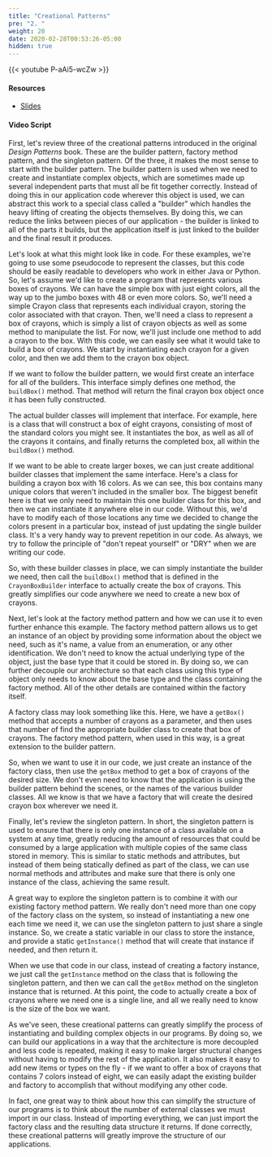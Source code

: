 ```yaml
---
title: "Creational Patterns"
pre: "2. "
weight: 20
date: 2020-02-28T00:53:26-05:00
hidden: true
---
```


{{< youtube P-aAi5-wcZw >}}

#### Resources

* <a href="slides" target="_blank">Slides</a>

#### Video Script

First, let's review three of the creational patterns introduced in the original _Design Patterns_ book. These are the builder pattern, factory method pattern, and the singleton pattern. Of the three, it makes the most sense to start with the builder pattern. The builder pattern is used when we need to create and instantiate complex objects, which are sometimes made up several independent parts that must all be fit together correctly. Instead of doing this in our application code wherever this object is used, we can abstract this work to a special class called a "builder" which handles the heavy lifting of creating the objects themselves. By doing this, we can reduce the links between pieces of our application - the builder is linked to all of the parts it builds, but the application itself is just linked to the builder and the final result it produces. 

Let's look at what this might look like in code. For these examples, we're going to use some pseudocode to represent the classes, but this code should be easily readable to developers who work in either Java or Python. So, let's assume we'd like to create a program that represents various boxes of crayons. We can have the simple box with just eight colors, all the way up to the jumbo boxes with 48 or even more colors. So, we'll need a simple Crayon class that represents each individual crayon, storing the color associated with that crayon. Then, we'll need a class to represent a box of crayons, which is simply a list of crayon objects as well as some method to manipulate the list. For now, we'll just include one method to add a crayon to the box. With this code, we can easily see what it would take to build a box of crayons. We start by instantiating each crayon for a given color, and then we add them to the crayon box object.

If we want to follow the builder pattern, we would first create an interface for all of the builders. This interface simply defines one method, the `buildBox()` method. That method will return the final crayon box object once it has been fully constructed.

The actual builder classes will implement that interface. For example, here is a class that will construct a box of eight crayons, consisting of most of the standard colors you might see. It instantiates the box, as well as all of the crayons it contains, and finally returns the completed box, all within the `buildBox()` method.

If we want to be able to create larger boxes, we can just create additional builder classes that implement the same interface. Here's a class for building a crayon box with 16 colors. As we can see, this box contains many unique colors that weren't included in the smaller box. The biggest benefit here is that we only need to maintain this one builder class for this box, and then we can instantiate it anywhere else in our code. Without this, we'd have to modify each of those locations any time we decided to change the colors present in a particular box, instead of just updating the single builder class. It's a very handy way to prevent repetition in our code. As always, we try to follow the principle of "don't repeat yourself" or "DRY" when we are writing our code.

So, with these builder classes in place, we can simply instantiate the builder we need, then call the `buildBox()` method that is defined in the `CrayonBoxBuilder` interface to actually create the box of crayons. This greatly simplifies our code anywhere we need to create a new box of crayons.

Next, let's look at the factory method pattern and how we can use it to even further enhance this example. The factory method pattern allows us to get an instance of an object by providing some information about the object we need, such as it's name, a value from an enumeration, or any other identification. We don't need to know the actual underlying type of the object, just the base type that it could be stored in. By doing so, we can further decouple our architecture so that each class using this type of object only needs to know about the base type and the class containing the factory method. All of the other details are contained within the factory itself. 

A factory class may look something like this. Here, we have a `getBox()` method that accepts a number of crayons as a parameter, and then uses that number of find the appropriate builder class to create that box of crayons. The factory method pattern, when used in this way, is a great extension to the builder pattern.

So, when we want to use it in our code, we just create an instance of the factory class, then use the `getBox` method to get a box of crayons of the desired size. We don't even need to know that the application is using the builder pattern behind the scenes, or the names of the various builder classes. All we know is that we have a factory that will create the desired crayon box wherever we need it.

Finally, let's review the singleton pattern. In short, the singleton pattern is used to ensure that there is only one instance of a class available on a system at any time, greatly reducing the amount of resources that could be consumed by a large application with multiple copies of the same class stored in memory. This is similar to static methods and attributes, but instead of them being statically defined as part of the class, we can use normal methods and attributes and make sure that there is only one instance of the class, achieving the same result. 

A great way to explore the singleton pattern is to combine it with our existing factory method pattern. We really don't need more than one copy of the factory class on the system, so instead of instantiating a new one each time we need it, we can use the singleton pattern to just share a single instance. So, we create a static variable in our class to store the instance, and provide a static `getInstance()` method that will create that instance if needed, and then return it. 

When we use that code in our class, instead of creating a factory instance, we just call the `getInstance` method on the class that is following the singleton pattern, and then we can call the `getBox` method on the singleton instance that is returned. At this point, the code to actually create a box of crayons where we need one is a single line, and all we really need to know is the size of the box we want. 

As we've seen, these creational patterns can greatly simplify the process of instantiating and building complex objects in our programs. By doing so, we can build our applications in a way that the architecture is more decoupled and less code is repeated, making it easy to make larger structural changes without having to modify the rest of the application. It also makes it easy to add new items or types on the fly - if we want to offer a box of crayons that contains 7 colors instead of eight, we can easily adapt the existing builder and factory to accomplish that without modifying any other code. 

In fact, one great way to think about how this can simplify the structure of our programs is to think about the number of external classes we must import in our class. Instead of importing everything, we can just import the factory class and the resulting data structure it returns. If done correctly, these creational patterns will greatly improve the structure of our applications.
